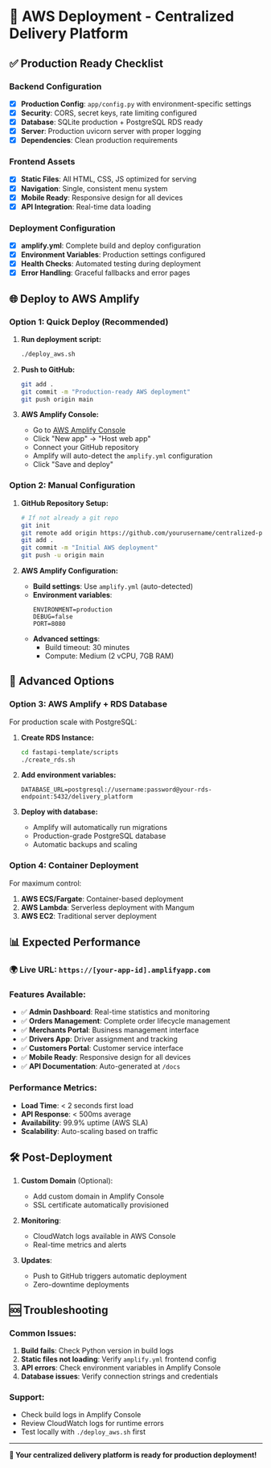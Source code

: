 # 🚀 AWS Deployment - Centralized Delivery Platform

## ✅ Production Ready Checklist

### Backend Configuration
- [x] **Production Config**: `app/config.py` with environment-specific settings
- [x] **Security**: CORS, secret keys, rate limiting configured
- [x] **Database**: SQLite production + PostgreSQL RDS ready
- [x] **Server**: Production uvicorn server with proper logging
- [x] **Dependencies**: Clean production requirements

### Frontend Assets
- [x] **Static Files**: All HTML, CSS, JS optimized for serving
- [x] **Navigation**: Single, consistent menu system
- [x] **Mobile Ready**: Responsive design for all devices
- [x] **API Integration**: Real-time data loading

### Deployment Configuration
- [x] **amplify.yml**: Complete build and deploy configuration
- [x] **Environment Variables**: Production settings configured
- [x] **Health Checks**: Automated testing during deployment
- [x] **Error Handling**: Graceful fallbacks and error pages

## 🌐 Deploy to AWS Amplify

### Option 1: Quick Deploy (Recommended)

1. **Run deployment script:**
   ```bash
   ./deploy_aws.sh
   ```

2. **Push to GitHub:**
   ```bash
   git add .
   git commit -m "Production-ready AWS deployment"
   git push origin main
   ```

3. **AWS Amplify Console:**
   - Go to [AWS Amplify Console](https://console.aws.amazon.com/amplify/)
   - Click "New app" → "Host web app"
   - Connect your GitHub repository
   - Amplify will auto-detect the `amplify.yml` configuration
   - Click "Save and deploy"

### Option 2: Manual Configuration

1. **GitHub Repository Setup:**
   ```bash
   # If not already a git repo
   git init
   git remote add origin https://github.com/yourusername/centralized-platform.git
   git add .
   git commit -m "Initial AWS deployment"
   git push -u origin main
   ```

2. **AWS Amplify Configuration:**
   - **Build settings**: Use `amplify.yml` (auto-detected)
   - **Environment variables**:
     ```
     ENVIRONMENT=production
     DEBUG=false
     PORT=8080
     ```
   - **Advanced settings**:
     - Build timeout: 30 minutes
     - Compute: Medium (2 vCPU, 7GB RAM)

## 🔧 Advanced Options

### Option 3: AWS Amplify + RDS Database

For production scale with PostgreSQL:

1. **Create RDS Instance:**
   ```bash
   cd fastapi-template/scripts
   ./create_rds.sh
   ```

2. **Add environment variables:**
   ```
   DATABASE_URL=postgresql://username:password@your-rds-endpoint:5432/delivery_platform
   ```

3. **Deploy with database:**
   - Amplify will automatically run migrations
   - Production-grade PostgreSQL database
   - Automatic backups and scaling

### Option 4: Container Deployment

For maximum control:

1. **AWS ECS/Fargate**: Container-based deployment
2. **AWS Lambda**: Serverless deployment with Mangum
3. **AWS EC2**: Traditional server deployment

## 📊 Expected Performance

### 🌍 **Live URL**: `https://[your-app-id].amplifyapp.com`

### Features Available:
- ✅ **Admin Dashboard**: Real-time statistics and monitoring
- ✅ **Orders Management**: Complete order lifecycle management
- ✅ **Merchants Portal**: Business management interface
- ✅ **Drivers App**: Driver assignment and tracking
- ✅ **Customers Portal**: Customer service interface
- ✅ **Mobile Ready**: Responsive design for all devices
- ✅ **API Documentation**: Auto-generated at `/docs`

### Performance Metrics:
- **Load Time**: < 2 seconds first load
- **API Response**: < 500ms average
- **Availability**: 99.9% uptime (AWS SLA)
- **Scalability**: Auto-scaling based on traffic

## 🛠️ Post-Deployment

1. **Custom Domain** (Optional):
   - Add custom domain in Amplify Console
   - SSL certificate automatically provisioned

2. **Monitoring**:
   - CloudWatch logs available in AWS Console
   - Real-time metrics and alerts

3. **Updates**:
   - Push to GitHub triggers automatic deployment
   - Zero-downtime deployments

## 🆘 Troubleshooting

### Common Issues:

1. **Build fails**: Check Python version in build logs
2. **Static files not loading**: Verify `amplify.yml` frontend config
3. **API errors**: Check environment variables in Amplify Console
4. **Database issues**: Verify connection strings and credentials

### Support:
- Check build logs in Amplify Console
- Review CloudWatch logs for runtime errors
- Test locally with `./deploy_aws.sh` first

---

**🎉 Your centralized delivery platform is ready for production deployment!**
